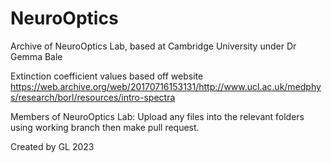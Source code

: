 # NeuroOptics
Archive of NeuroOptics Lab, based at Cambridge University under Dr Gemma Bale

Extinction coefficient values based off website https://web.archive.org/web/20170716153131/http://www.ucl.ac.uk/medphys/research/borl/resources/intro-spectra 

Members of NeuroOptics Lab:
Upload any files into the relevant folders using working branch then make pull request.

Created by GL 2023
